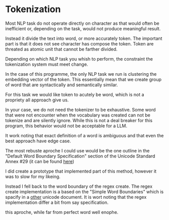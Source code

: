 # Tokenization

Most NLP task do not operate directly on character as that would often be inefficient or, depending on the task, would not produce meaningful result.

Instead it divide the text into word, or more accurately token. The important part is that it does not see character has compose the token.
Token are threated as atomic unit that cannot be farther divided.

Depending on which NLP task you whish to perform, the constraint the tokenization system must meet change.

In the case of this programme, the only NLP task we run is clustering the embedding vector of the token.
This essentially mean that we create group of word that are syntactically and semantically similar.

For this task we would like token to acutely be word, which is not a propriety all approach give us.

In your case, we do not need the tokenizer to be exhaustive. Some word that were not encounter when the vocabulary was created
can not be tokenize and are silently ignore. While this is not a deal breaker for this program, this behavior would not
be acceptable for a LLM.

It work noting that exact definition of a word is ambiguous and that even the best approach have edge case.

The most rebuste aproche I could use would be the one outline in the "Default Word Boundary Specification" section of the
Unicode Standard Annex #29 (it can be found [here](https://www.unicode.org/reports/tr29/#Default_Word_Boundaries))

I did create a prototype that implemented part of this method, however it was to slow for my likeing.

Instead I fell back to the word boundary of the regex create. The regex create implementation is a based on the
"Simple Word Boundaries" which is spacify in a [other](https://unicode.org/reports/tr18/#Simple_Word_Boundaries) unicode document.
It is wort noting that the regex implementation differ a bit from say specification.

this aproche, while far from perfect word well enophe.